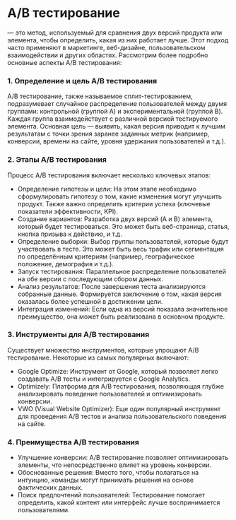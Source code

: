 # A/B тестирование
— это метод, используемый для сравнения двух версий продукта или элемента, чтобы определить, какая из них работает лучше. Этот подход часто применяют в маркетинге, веб-дизайне, пользовательском взаимодействии и других областях. Рассмотрим более подробно основные аспекты A/B тестирования:
### 1. Определение и цель A/B тестирования  
A/B тестирование, также называемое сплит-тестированием, подразумевает случайное распределение пользователей между двумя группами: контрольной (группой A) и экспериментальной (группой B). Каждая группа взаимодействует с различной версией тестируемого элемента. Основная цель — выявить, какая версия приводит к лучшим результатам с точки зрения заранее заданных метрик (например, конверсии, времени на сайте, уровня удержания пользователей и т.д.).  
### 2. Этапы A/B тестирования  
Процесс A/B тестирования включает несколько ключевых этапов:  

- Определение гипотезы и цели: На этом этапе необходимо сформулировать гипотезу о том, какие изменения могут улучшить продукт. Также важно определить критерии успеха (ключевые показатели эффективности, KPI).
- Создание вариантов: Разработка двух версий (A и B) элемента, который будет тестироваться. Это может быть веб-страница, статья, кнопка призыва к действию, и т.д.
- Определение выборки: Выбор группы пользователей, которые будут участвовать в тесте. Это может быть весь трафик или сегментация по определённым критериям (например, географическое положение, демография и т.д.).
- Запуск тестирования: Параллельное распределение пользователей на обе версии с последующим сбором данных.
- Анализ результатов: После завершения теста анализируются собранные данные. Формируется заключение о том, какая версия оказалась более успешной в достижении цели.
- Интеграция изменений: Если одна из версий показала значительное преимущество, она может быть реализована в основном продукте.
### 3. Инструменты для A/B тестирования
Существует множество инструментов, которые упрощают A/B тестирование. Некоторые из самых популярных включают:  

- Google Optimize: Инструмент от Google, который позволяет легко создавать A/B тесты и интегрируется с Google Analytics.
- Optimizely: Платформа для A/B тестирования, позволяющая глубже анализировать поведение пользователей и оптимизировать конверсии.
- VWO (Visual Website Optimizer): Еще один популярный инструмент для проведения A/B тестов и анализа пользовательского поведения на сайте.
### 4. Преимущества A/B тестирования
- Улучшение конверсии: A/B тестирование позволяет оптимизировать элементы, что непосредственно влияет на уровень конверсии.
- Обоснованные решения: Вместо того, чтобы полагаться на интуицию, команды могут принимать решения на основе фактических данных.
- Поиск предпочтений пользователей: Тестирование помогает определить, какой контент или интерфейс лучше воспринимается пользователями.
